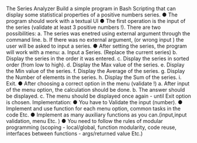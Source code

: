 The Series Analyzer
Build a simple program in Bash Scripting that can display
some statistical properties of a positive numbers series.
● The program should work with a textual UI
● The first operation is the input of the series (validate
at least 3 positive numbers !).
There are two possibilities:
a. The series was enetred using external argument
through the command line.
b. If there was no external argument, (or wrong
input ) the user will be asked to input a series.
● After setting the series, the program will work with a
menu:
a. Input a Series. (Replace the current series)
b. Display the series in the order it was entered.
c. Display the series in sorted order (from low to
high).
d. Display the Max value of the series.
e. Display the Min value of the series.
f. Display the Average of the series.
g. Display the Number of elements in the series.
h. Display the Sum of the series.
i. Exit.
● After choosing a correct option in the menu (validate !)
a. After input of the menu option, the calculation
should be done.
b. The answer should be displayed.
c. The menu should be displayed once again - until
Exit option is chosen.
Implementation:
● You have to Validate the input (number).
● Implement and use function for each menu option, common
tasks in the code Etc.
● Implement as many auxiliary functions as you
can.(input,input validation, menu Etc. )
● You need to follow the rules of modular programming
(scoping - local/global, function modularity, code
reuse, interfaces between functions - args/returned
value Etc.)
